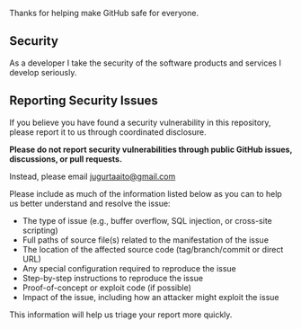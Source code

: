 Thanks for helping make GitHub safe for everyone.

## Security

As a developer I take the security of the software products and services I develop seriously.

## Reporting Security Issues

If you believe you have found a security vulnerability in this repository, please report it to us through coordinated
disclosure.

**Please do not report security vulnerabilities through public GitHub issues, discussions, or pull requests.**

Instead, please email jugurtaaito@gmail.com

Please include as much of the information listed below as you can to help us better understand and resolve the issue:

* The type of issue (e.g., buffer overflow, SQL injection, or cross-site scripting)
* Full paths of source file(s) related to the manifestation of the issue
* The location of the affected source code (tag/branch/commit or direct URL)
* Any special configuration required to reproduce the issue
* Step-by-step instructions to reproduce the issue
* Proof-of-concept or exploit code (if possible)
* Impact of the issue, including how an attacker might exploit the issue

This information will help us triage your report more quickly.